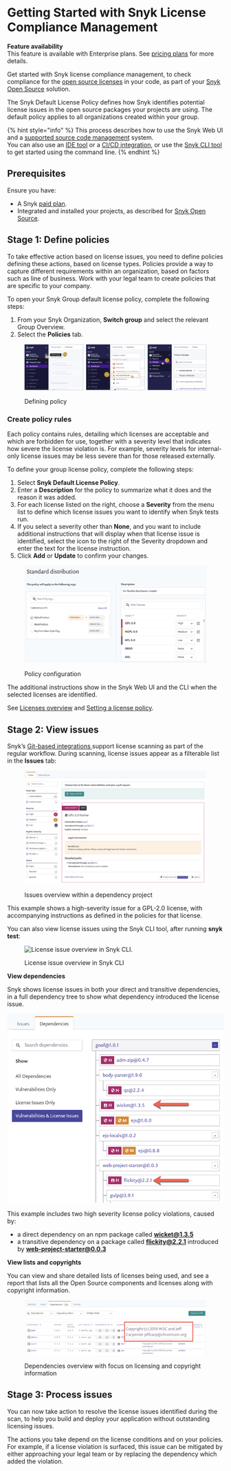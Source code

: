 # Getting Started with Snyk License Compliance Management

**Feature availability**\
This feature is available with Enterprise plans. See [pricing plans](https://snyk.io/plans/) for more details.

Get started with Snyk license compliance management, to check compliance for the [open source licenses](https://snyk.io/learn/open-source-licenses/) in your code, as part of your [Snyk Open Source](../open-source-basics/) solution.

The Snyk Default License Policy defines how Snyk identifies potential license issues in the open source packages your projects are using. The default policy applies to all organizations created within your group.

{% hint style="info" %}
This process describes how to use the Snyk Web UI and a [supported source code management](https://support.snyk.io/hc/en-us/sections/360001138098-Git-repository-SCM-integrations) system.\
You can also use an [IDE tool](../../../integrations/ide-tools/) or a [CI/CD integration](../../../integrations/ci-cd-integrations/), or use the [Snyk CLI tool](../../../snyk-cli/) to get started using the command line.
{% endhint %}

## **Prerequisites**

Ensure you have:

* A Snyk [paid plan](https://snyk.io/plans/).
* Integrated and installed your projects, as described for [Snyk Open Source](../getting-started-snyk-open-source.md).

## **Stage 1: Define policies**

To take effective action based on license issues, you need to define policies defining these actions, based on license types. Policies provide a way to capture different requirements within an organization, based on factors such as line of business. Work with your legal team to create policies that are specific to your company.

To open your Snyk Group default license policy, complete the following steps:

1. From your Snyk Organization, **Switch group** and select the relevant Group Overview.
2. Select the **Policies** tab.

<figure><img src="../../../.gitbook/assets/polices4license_mgmt-03oct2022.png" alt="Defining policy."><figcaption><p>Defining policy</p></figcaption></figure>

### Create policy rules

Each policy contains rules, detailing which licenses are acceptable and which are forbidden for use, together with a severity level that indicates how severe the license violation is. For example, severity levels for internal-only license issues may be less severe than for those released externally.

To define your group license policy, complete the following steps:

1. Select **Snyk Default License Policy**.
2. Enter a **Description** for the policy to summarize what it does and the reason it was added.
3. For each license listed on the right, choose a **Severity** from the menu list to define which license issues you want to identify when Snyk tests run.
4. If you select a severity other than **None**, and you want to include additional instructions that will display when that license issue is identified, select the icon to the right of the Severity dropdown and enter the text for the license instruction.
5. Click **Add** or **Update** to confirm your changes.

<figure><img src="../../../.gitbook/assets/license-policy.png" alt="Policy configuration."><figcaption><p>Policy configuration</p></figcaption></figure>

The additional instructions show in the Snyk Web UI and the CLI when the selected licenses are identified.

See [Licenses overview](./) and [Setting a license policy](../../../manage-issues/policies/license-policies/create-a-license-policy-and-rules.md).

## Stage 2: View issues

Snyk’s [Git-based integrations ](../../../integrations/git-repository-scm-integrations/)support license scanning as part of the regular workflow. During scanning, license issues appear as a filterable list in the **Issues** tab:

<figure><img src="../../../.gitbook/assets/image3 (1).png" alt="Issues overview within a dependency project."><figcaption><p>Issues overview within a dependency project</p></figcaption></figure>

This example shows a high-severity issue for a GPL-2.0 license, with accompanying instructions as defined in the policies for that license.

You can also view license issues using the Snyk CLI tool, after running **snyk test**:

<figure><img src="../../../.gitbook/assets/image2-1-.png" alt="License issue overview in Snyk CLI."><figcaption><p>License issue overview in Snyk CLI</p></figcaption></figure>

**View dependencies**

Snyk shows license issues in both your direct and transitive dependencies, in a full dependency tree to show what dependency introduced the license issue.

![Dependencies overview within a dependency project](<../../../.gitbook/assets/image4 (1).png>)

This example includes two high severity license policy violations, caused by:

* a direct dependency on an npm package called **wicket@1.3.5**
* a transitive dependency on a package called **flickity@2.2.1** introduced by **web-project-starter@0.0.3**

**View lists and copyrights**

You can view and share detailed lists of licenses being used, and see a report that lists all the Open Source components and licenses along with copyright information.

<figure><img src="../../../.gitbook/assets/copyright.png" alt="Dependencies overview with focus on licensing and copyright information."><figcaption><p>Dependencies overview with focus on licensing and copyright information</p></figcaption></figure>

## **Stage 3: Process issues**

You can now take action to resolve the license issues identified during the scan, to help you build and deploy your application without outstanding licensing issues.

The actions you take depend on the license conditions and on your policies. For example, if a license violation is surfaced, this issue can be mitigated by either approaching your legal team or by replacing the dependency which added the violation.
